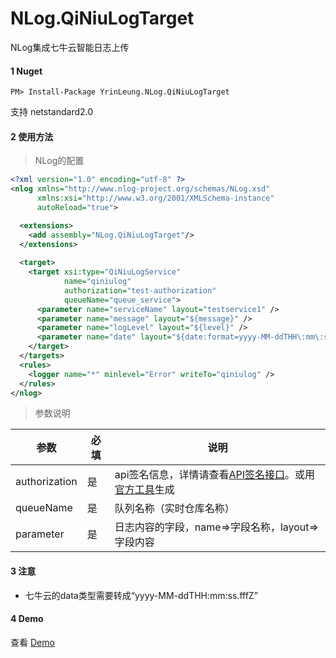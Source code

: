 # NLog.QiNiuLogTarget

NLog集成七牛云智能日志上传

#### 1 Nuget
```
PM> Install-Package YrinLeung.NLog.QiNiuLogTarget
```
支持 netstandard2.0

#### 2 使用方法

> NLog的配置

```xml
<?xml version="1.0" encoding="utf-8" ?>
<nlog xmlns="http://www.nlog-project.org/schemas/NLog.xsd"
      xmlns:xsi="http://www.w3.org/2001/XMLSchema-instance"
      autoReload="true">

  <extensions>
    <add assembly="NLog.QiNiuLogTarget"/>
  </extensions>
  
  <target>
    <target xsi:type="QiNiuLogService"
            name="qiniulog"
            authorization="test-authorization"
            queueName="queue_service">
      <parameter name="serviceName" layout="testservice1" />
      <parameter name="message" layout="${message}" />
      <parameter name="logLevel" layout="${level}" />
      <parameter name="date" layout="${date:format=yyyy-MM-ddTHH\:mm\:ss.fffZ}" />
    </target>
  </targets>
  <rules>
    <logger name="*" minlevel="Error" writeTo="qiniulog" />
  </rules>
</nlog>

```
> 参数说明


参数 | 必填 | 说明
---|---|---
authorization | 是 | api签名信息，详情请查看[API签名接口](https://developer.qiniu.com/insight/api/4814/the-api-signature)。或用[官方工具](http://pandora-toolkits.qiniu.com/?ref=developer.qiniu.com)生成
queueName | 是 | 队列名称（实时仓库名称）
parameter | 是 | 日志内容的字段，name=>字段名称，layout=>字段内容

#### 3 注意
- 七牛云的data类型需要转成“yyyy-MM-ddTHH\:mm\:ss.fffZ”


#### 4 Demo
查看 [Demo](https://github.com/yrinleung/NLog.QiNiuLogTarget/tree/master/test)
